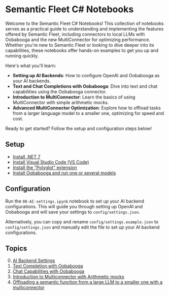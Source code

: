 # Semantic Fleet C# Notebooks

Welcome to the Semantic Fleet C# Notebooks! This collection of notebooks serves as a practical guide to understanding and implementing the features offered by Semantic Fleet, including connectors to local LLMs with Oobabooga and the new MultiConnector for optimizing performance. Whether you're new to Semantic Fleet or looking to dive deeper into its capabilities, these notebooks offer hands-on examples to get you up and running quickly.

Here's what you'll learn:

- **Setting up AI Backends**: How to configure OpenAI and Oobabooga as your AI backends.
- **Text and Chat Completions with Oobabooga**: Dive into text and chat capabilities using the Oobabooga connector.
- **Introduction to MultiConnector**: Learn the basics of using MultiConnector with simple arithmetic mocks.
- **Advanced MultiConnector Optimization**: Explore how to offload tasks from a larger language model to a smaller one, optimizing for speed and cost.

Ready to get started? Follow the setup and configuration steps below!

## Setup

- [Install .NET 7](https://dotnet.microsoft.com/download/dotnet/7.0)
- [Install Visual Studio Code (VS Code)](https://code.visualstudio.com)
- [Install the "Polyglot" extension](https://marketplace.visualstudio.com/items?itemName=ms-dotnettools.dotnet-interactive-vscode)
- [Install Oobabooga and run one or several models](../../docs/OOBABOOGA.md)

## Configuration

Run the `00-AI-settings.ipynb` notebook to set up your AI backend configurations. This will guide you through setting up OpenAI and Oobabooga and will save your settings to `config/settings.json`.

Alternatively, you can copy and rename `config/settings.example.json` to `config/settings.json` and manually edit the file to set up your AI backend configurations.

## Topics

0. [AI Backend Settings](00-AI-settings.ipynb)
1. [Text Completion with Oobabooga](01-oobabooga-text-completion.ipynb)
2. [Chat Capabilities with Oobabooga](02-oobabooga-chat-capabilities.ipynb)
3. [Introduction to Multiconnector with Arithmetic mocks](03-multiConnector-intro-with-arithmetic-mocks.ipynb)
4. [Offloading a semantic function from a large LLM to a smaller one with a multiconnector](04-multiConnector-optimization-with-summarization-prompt.ipynb)
